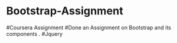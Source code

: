 # Bootstrap-Assignment

#Coursera Assignment
#Done an Assignment on Bootstrap and its components .
#Jquery
